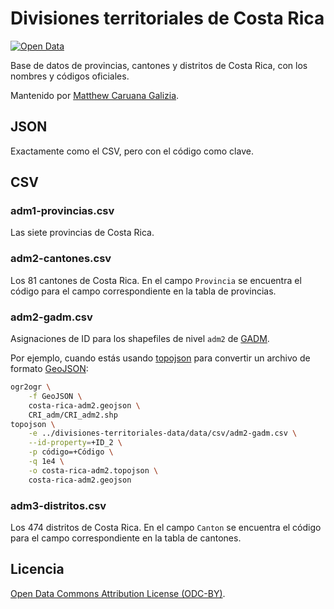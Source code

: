 # Divisiones territoriales de Costa Rica #

[![Open Data](http://assets.okfn.org/images/ok_buttons/od_80x15_blue.png)](http://opendefinition.org/)

Base de datos de provincias, cantones y distritos de Costa Rica, con los nombres y códigos oficiales.

Mantenido por [Matthew Caruana Galizia](https://twitter.com/mcaruanagalizia).

## JSON ##

Exactamente como el CSV, pero con el código como clave.

## CSV ##

### adm1-provincias.csv ###

Las siete provincias de Costa Rica.

### adm2-cantones.csv ###

Los 81 cantones de Costa Rica. En el campo `Provincia` se encuentra el código para el campo correspondiente en la tabla de provincias.

### adm2-gadm.csv ###

Asignaciones de ID para los shapefiles de nivel `adm2` de [GADM](http://www.gadm.org/).

Por ejemplo, cuando estás usando [topojson](https://github.com/mbostock/topojson) para convertir un archivo de formato [GeoJSON](http://geojson.org/):

```bash
ogr2ogr \
	-f GeoJSON \
	costa-rica-adm2.geojson \
	CRI_adm/CRI_adm2.shp
topojson \
	-e ../divisiones-territoriales-data/data/csv/adm2-gadm.csv \
	--id-property=+ID_2 \
	-p código=+Código \
	-q 1e4 \
	-o costa-rica-adm2.topojson \
	costa-rica-adm2.geojson
```

### adm3-distritos.csv ###

Los 474 distritos de Costa Rica. En el campo `Canton` se encuentra el código para el campo correspondiente en la tabla de cantones.

## Licencia ##

[Open Data Commons Attribution License (ODC-BY)](http://opendatacommons.org/licenses/by/1.0/).
